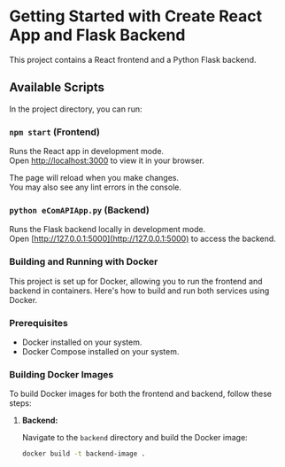 # Getting Started with Create React App and Flask Backend

This project contains a React frontend and a Python Flask backend.

## Available Scripts

In the project directory, you can run:

### `npm start` (Frontend)

Runs the React app in development mode.  
Open [http://localhost:3000](http://localhost:3000) to view it in your browser.

The page will reload when you make changes.  
You may also see any lint errors in the console.

### `python eComAPIApp.py` (Backend)

Runs the Flask backend locally in development mode.  
Open [http://127.0.0.1:5000](http://127.0.0.1:5000) to access the backend.

### Building and Running with Docker

This project is set up for Docker, allowing you to run the frontend and backend in containers. Here's how to build and run both services using Docker.

### Prerequisites

- Docker installed on your system.
- Docker Compose installed on your system.

### Building Docker Images

To build Docker images for both the frontend and backend, follow these steps:

1. **Backend:**

   Navigate to the `backend` directory and build the Docker image:

   ```bash
   docker build -t backend-image .
